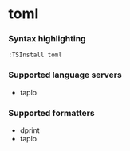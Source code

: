 # toml
<!--- THIS DOCUMENT IS AUTOMATICALLY GENERATED, DON'T EDIT IT -->

### Syntax highlighting

```vim
:TSInstall toml
```

### Supported language servers

- taplo

### Supported formatters

- dprint
- taplo
